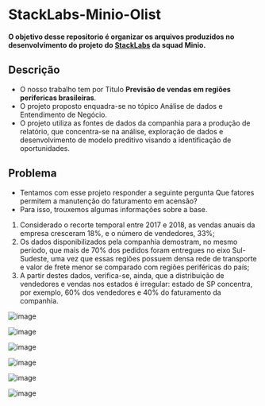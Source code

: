# StackLabs-Minio-Olist

**O objetivo desse repositorio é organizar os arquivos produzidos no desenvolvimento do projeto do [StackLabs](https://github.com/HenriqueSantos0/StackLabs-Minio-Olist/blob/main/Projeto%20-%20Stack%20Labs.pdf) da squad Minio.**

## Descrição
- O nosso trabalho tem por Titulo **Previsão de vendas em regiões perifericas brasileiras**.
- O projeto proposto enquadra-se no tópico Análise de dados e Entendimento de Negócio. 
- O projeto utiliza as fontes de dados da companhia para a produção de relatório, que concentra-se na análise, exploração de dados e  desenvolvimento de modelo preditivo visando a identificação de oportunidades.

## Problema
- Tentamos com esse projeto responder a seguinte pergunta Que fatores permitem a manutenção do faturamento em acensão?
- Para isso, trouxemos algumas informações sobre a base.
1. Considerado o recorte temporal entre 2017 e 2018, as vendas anuais da empresa cresceram 18%, e o número de vendedores, 33%;
2. Os dados disponibilizados pela companhia demostram, no mesmo período, que mais de 70% dos pedidos foram entregues no eixo Sul-Sudeste, uma vez que essas regiões possuem densa rede de transporte e valor de frete menor se comparado com regiões periféricas do país;
3. A partir destes dados, verifica-se, ainda, que a distribuição de vendedores e vendas nos estados é irregular: estado de SP concentra, por exemplo, 60% dos vendedores e 40% do faturamento da companhia.

![image](https://user-images.githubusercontent.com/89212899/151978158-16452e70-82c5-43ce-b232-b89f523f527b.png)

![image](https://user-images.githubusercontent.com/89212899/151978197-07e7ab4e-f6c6-4a90-a663-2b89ba09ce3f.png)

![image](https://user-images.githubusercontent.com/89212899/151978229-6cd7ac1e-d784-420e-a7d3-cf06bd8f731d.png)

![image](https://user-images.githubusercontent.com/89212899/151978252-629c8e58-b037-412c-99a3-5fd5c1125781.png)

![image](https://user-images.githubusercontent.com/89212899/151978392-d521fc1c-c4cf-4cf3-8569-174aaab404c0.png)

![image](https://user-images.githubusercontent.com/89212899/151978423-069f1bcd-2377-422a-a18f-d45bfb70f621.png)



